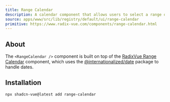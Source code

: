 ```yaml
---
title: Range Calendar
description: A calendar component that allows users to select a range of dates.
source: apps/www/src/lib/registry/default/ui/range-calendar
primitive: https://www.radix-vue.com/components/range-calendar.html
---
```


<ComponentPreview name="RangeCalendarDemo" />

## About

The `<RangeCalendar />` component is built on top of the [RadixVue Range Calendar](https://www.bits-ui.com/docs/components/range-calendar) component, which uses the [@internationalized/date](https://react-spectrum.adobe.com/internationalized/date/index.html) package to handle dates.

## Installation

```bash
npx shadcn-vue@latest add range-calendar
```
